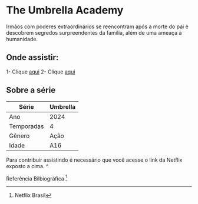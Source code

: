 # The Umbrella Academy
Irmãos com poderes extraordinários se reencontram após a morte do pai e descobrem segredos surpreendentes da família, além de uma ameaça à humanidade.
## Onde assistir:
1- Clique [aqui](https://www.google.com/search?client=ubuntu-sn&channel=fs&q=umbrella+academy)
2- Clique [aqui](https://www.netflix.com/br/title/80186863)
## Sobre a série

Série    | Umbrella
------- | ------
 Ano     | 2024
Temporadas | 4
Gênero | Ação
Idade | A16
Para contribuir assistindo é necessário que você acesse o link da Netflix exposto a cima. ^

 Referência Bilbiográfica [^1]
[^1]: Netflix Brasil

